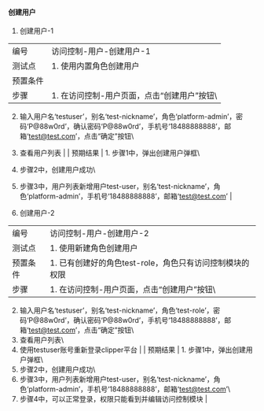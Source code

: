 #### 创建用户

1. 创建用户-1

|||
| ---- | ---- |
| 编号 | 访问控制-用户-创建用户-1 |
| 测试点 | 1. 使用内置角色创建用户 |
| 预置条件 | |
| 步骤 | 1. 在访问控制-用户页面，点击“创建用户”按钮\
2. 输入用户名‘testuser’，别名‘test-nickname’，角色‘platform-admin’，密码‘P@88w0rd’，确认密码‘P@88w0rd’，手机号‘18488888888’，邮箱‘test@test.com’，点击“确定”按钮\
3. 查看用户列表 |
| 预期结果 | 1. 步骤1中，弹出创建用户弹框\
2. 步骤2中，创建用户成功\
3. 步骤3中，用户列表新增用户test-user，别名‘test-nickname’，角色‘platform-admin’，手机号‘18488888888’，邮箱‘test@test.com’ |

2. 创建用户-2

|||
| ---- | ---- |
| 编号 | 访问控制-用户-创建用户-2 |
| 测试点 | 1. 使用新建角色创建用户 |
| 预置条件 |1. 已有创建好的角色test-role，角色只有访问控制模块的权限 |
| 步骤 | 1. 在访问控制-用户页面，点击“创建用户”按钮\
2. 输入用户名‘testuser’，别名‘test-nickname’，角色‘test-role’，密码‘P@88w0rd’，确认密码‘P@88w0rd’，手机号‘18488888888’，邮箱‘test@test.com’，点击“确定”按钮\
3. 查看用户列表\
4. 使用testuser账号重新登录clipper平台 |
| 预期结果 | 1. 步骤1中，弹出创建用户弹框\
2. 步骤2中，创建用户成功\
3. 步骤3中，用户列表新增用户test-user，别名‘test-nickname’，角色‘platform-admin’，手机号‘18488888888’，邮箱‘test@test.com’\
4. 步骤4中，可以正常登录，权限只能看到并编辑访问控制模块 |